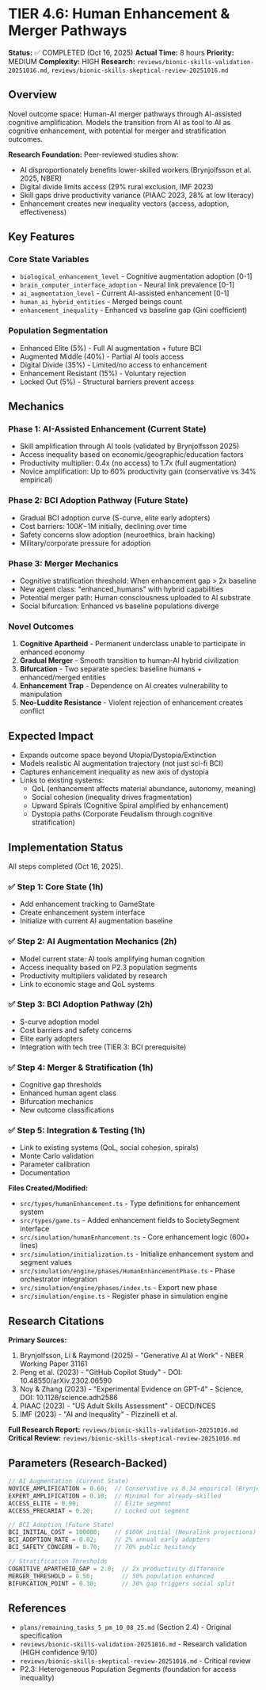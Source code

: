 # TIER 4.6: Human Enhancement & Merger Pathways

**Status:** ✅ COMPLETED (Oct 16, 2025)
**Actual Time:** 8 hours
**Priority:** MEDIUM
**Complexity:** HIGH
**Research:** `reviews/bionic-skills-validation-20251016.md`, `reviews/bionic-skills-skeptical-review-20251016.md`

## Overview

Novel outcome space: Human-AI merger pathways through AI-assisted cognitive amplification. Models the transition from AI as tool to AI as cognitive enhancement, with potential for merger and stratification outcomes.

**Research Foundation:** Peer-reviewed studies show:
- AI disproportionately benefits lower-skilled workers (Brynjolfsson et al. 2025, NBER)
- Digital divide limits access (29% rural exclusion, IMF 2023)
- Skill gaps drive productivity variance (PIAAC 2023, 28% at low literacy)
- Enhancement creates new inequality vectors (access, adoption, effectiveness)

## Key Features

### Core State Variables
- `biological_enhancement_level` - Cognitive augmentation adoption [0-1]
- `brain_computer_interface_adoption` - Neural link prevalence [0-1]
- `ai_augmentation_level` - Current AI-assisted enhancement [0-1]
- `human_ai_hybrid_entities` - Merged beings count
- `enhancement_inequality` - Enhanced vs baseline gap (Gini coefficient)

### Population Segmentation
- Enhanced Elite (5%) - Full AI augmentation + future BCI
- Augmented Middle (40%) - Partial AI tools access
- Digital Divide (35%) - Limited/no access to enhancement
- Enhancement Resistant (15%) - Voluntary rejection
- Locked Out (5%) - Structural barriers prevent access

## Mechanics

### Phase 1: AI-Assisted Enhancement (Current State)
- Skill amplification through AI tools (validated by Brynjolfsson 2025)
- Access inequality based on economic/geographic/education factors
- Productivity multiplier: 0.4x (no access) to 1.7x (full augmentation)
- Novice amplification: Up to 60% productivity gain (conservative vs 34% empirical)

### Phase 2: BCI Adoption Pathway (Future State)
- Gradual BCI adoption curve (S-curve, elite early adopters)
- Cost barriers: $100K-$1M initially, declining over time
- Safety concerns slow adoption (neuroethics, brain hacking)
- Military/corporate pressure for adoption

### Phase 3: Merger Mechanics
- Cognitive stratification threshold: When enhancement gap > 2x baseline
- New agent class: "enhanced_humans" with hybrid capabilities
- Potential merger path: Human consciousness uploaded to AI substrate
- Social bifurcation: Enhanced vs baseline populations diverge

### Novel Outcomes
1. **Cognitive Apartheid** - Permanent underclass unable to participate in enhanced economy
2. **Gradual Merger** - Smooth transition to human-AI hybrid civilization
3. **Bifurcation** - Two separate species: baseline humans + enhanced/merged entities
4. **Enhancement Trap** - Dependence on AI creates vulnerability to manipulation
5. **Neo-Luddite Resistance** - Violent rejection of enhancement creates conflict

## Expected Impact

- Expands outcome space beyond Utopia/Dystopia/Extinction
- Models realistic AI augmentation trajectory (not just sci-fi BCI)
- Captures enhancement inequality as new axis of dystopia
- Links to existing systems:
  - QoL (enhancement affects material abundance, autonomy, meaning)
  - Social cohesion (inequality drives fragmentation)
  - Upward Spirals (Cognitive Spiral amplified by enhancement)
  - Dystopia paths (Corporate Feudalism through cognitive stratification)

## Implementation Status

All steps completed (Oct 16, 2025).

### ✅ Step 1: Core State (1h)
- Add enhancement tracking to GameState
- Create enhancement system interface
- Initialize with current AI augmentation baseline

### ✅ Step 2: AI Augmentation Mechanics (2h)
- Model current state: AI tools amplifying human cognition
- Access inequality based on P2.3 population segments
- Productivity multipliers validated by research
- Link to economic stage and QoL systems

### ✅ Step 3: BCI Adoption Pathway (2h)
- S-curve adoption model
- Cost barriers and safety concerns
- Elite early adopters
- Integration with tech tree (TIER 3: BCI prerequisite)

### ✅ Step 4: Merger & Stratification (1h)
- Cognitive gap thresholds
- Enhanced human agent class
- Bifurcation mechanics
- New outcome classifications

### ✅ Step 5: Integration & Testing (1h)
- Link to existing systems (QoL, social cohesion, spirals)
- Monte Carlo validation
- Parameter calibration
- Documentation

**Files Created/Modified:**
- `src/types/humanEnhancement.ts` - Type definitions for enhancement system
- `src/types/game.ts` - Added enhancement fields to SocietySegment interface
- `src/simulation/humanEnhancement.ts` - Core enhancement logic (600+ lines)
- `src/simulation/initialization.ts` - Initialize enhancement system and segment values
- `src/simulation/engine/phases/HumanEnhancementPhase.ts` - Phase orchestrator integration
- `src/simulation/engine/phases/index.ts` - Export new phase
- `src/simulation/engine.ts` - Register phase in simulation engine

## Research Citations

**Primary Sources:**
1. Brynjolfsson, Li & Raymond (2025) - "Generative AI at Work" - NBER Working Paper 31161
2. Peng et al. (2023) - "GitHub Copilot Study" - DOI: 10.48550/arXiv.2302.06590
3. Noy & Zhang (2023) - "Experimental Evidence on GPT-4" - Science, DOI: 10.1126/science.adh2586
4. PIAAC (2023) - "US Adult Skills Assessment" - OECD/NCES
5. IMF (2023) - "AI and Inequality" - Pizzinelli et al.

**Full Research Report:** `reviews/bionic-skills-validation-20251016.md`
**Critical Review:** `reviews/bionic-skills-skeptical-review-20251016.md`

## Parameters (Research-Backed)

```typescript
// AI Augmentation (Current State)
NOVICE_AMPLIFICATION = 0.60;  // Conservative vs 0.34 empirical (Brynjolfsson)
EXPERT_AMPLIFICATION = 0.10;  // Minimal for already-skilled
ACCESS_ELITE = 0.90;          // Elite segment
ACCESS_PRECARIAT = 0.20;      // Locked out segment

// BCI Adoption (Future State)
BCI_INITIAL_COST = 100000;    // $100K initial (Neuralink projections)
BCI_ADOPTION_RATE = 0.02;     // 2% annual early adopters
BCI_SAFETY_CONCERN = 0.70;    // 70% public hesitancy

// Stratification Thresholds
COGNITIVE_APARTHEID_GAP = 2.0;  // 2x productivity difference
MERGER_THRESHOLD = 0.50;        // 50% population enhanced
BIFURCATION_POINT = 0.30;       // 30% gap triggers social split
```

## References

- `plans/remaining_tasks_5_pm_10_08_25.md` (Section 2.4) - Original specification
- `reviews/bionic-skills-validation-20251016.md` - Research validation (HIGH confidence 9/10)
- `reviews/bionic-skills-skeptical-review-20251016.md` - Critical review
- P2.3: Heterogeneous Population Segments (foundation for access inequality)
